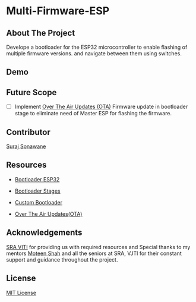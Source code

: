 # Multi-Firmware-ESP

## About The Project

Develope a bootloader for the ESP32 microcontroller to enable flashing of multiple firmware versions. and navigate between them using switches.

## Demo

## Future Scope 

- [ ] Implement [Over The Air Updates (OTA)](https://docs.espressif.com/projects/esp-idf/en/stable/esp32/ap1-reference/system/ota.html) Firmware update in bootloader stage to eliminate need of Master ESP for flashing the firmware.

## Contributor

[Suraj Sonawane](https://github.com/SurajSonawane2415)

## Resources

- [Bootloader ESP32](https://docs.espressif.com/projects/esp-idf/en/latest/esp32/apiguides/bootloader.html)

- [Bootloader Stages](https://embeddedinventor.com/embedded-bootloader-and-booting-process-explained/)

- [Custom Bootloader](https://esp32.com/viewtopic.php?t=29232)

- [Over The Air Updates(OTA)](https://docs.espressif.com/projects/esp-idf/en/stable/esp32/api-reference/system/ota.html)

## Acknowledgements

[SRA VITI](https://sravjti.in/) for providing us with required resources and Special thanks to my mentors [Moteen Shah](https://github.com/Jamme2) and all the seniors at SRA, VJTI for their
constant support and guidance throughout the project.

## License

[MIT License](https://opensource.org/license/mit/)
